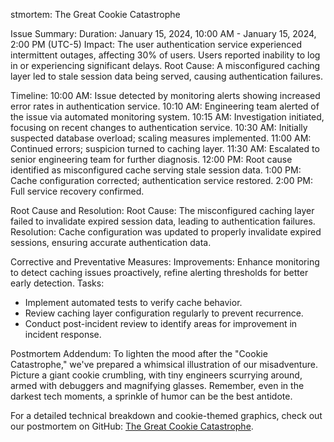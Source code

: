 
stmortem: The Great Cookie Catastrophe

Issue Summary:
Duration: January 15, 2024, 10:00 AM - January 15, 2024, 2:00 PM (UTC-5)
Impact: The user authentication service experienced intermittent outages, affecting 30% of users. Users reported inability to log in or experiencing significant delays.
Root Cause: A misconfigured caching layer led to stale session data being served, causing authentication failures.

Timeline:
10:00 AM: Issue detected by monitoring alerts showing increased error rates in authentication service.
10:10 AM: Engineering team alerted of the issue via automated monitoring system.
10:15 AM: Investigation initiated, focusing on recent changes to authentication service.
10:30 AM: Initially suspected database overload; scaling measures implemented.
11:00 AM: Continued errors; suspicion turned to caching layer.
11:30 AM: Escalated to senior engineering team for further diagnosis.
12:00 PM: Root cause identified as misconfigured cache serving stale session data.
1:00 PM: Cache configuration corrected; authentication service restored.
2:00 PM: Full service recovery confirmed.

Root Cause and Resolution:
Root Cause: The misconfigured caching layer failed to invalidate expired session data, leading to authentication failures.
Resolution: Cache configuration was updated to properly invalidate expired sessions, ensuring accurate authentication data.

Corrective and Preventative Measures:
Improvements: Enhance monitoring to detect caching issues proactively, refine alerting thresholds for better early detection.
Tasks:
  - Implement automated tests to verify cache behavior.
  - Review caching layer configuration regularly to prevent recurrence.
  - Conduct post-incident review to identify areas for improvement in incident response.

Postmortem Addendum:
To lighten the mood after the "Cookie Catastrophe," we've prepared a whimsical illustration of our misadventure. Picture a giant cookie crumbling, with tiny engineers scurrying around, armed with debuggers and magnifying glasses. Remember, even in the darkest tech moments, a sprinkle of humor can be the best antidote.

For a detailed technical breakdown and cookie-themed graphics, check out our postmortem on GitHub: [The Great Cookie Catastrophe](https://github.com/alx-system_engineering-devops/0x19-postmortem).


